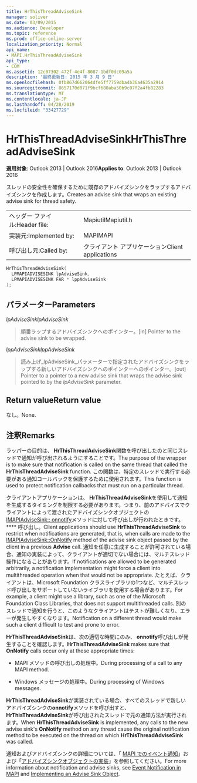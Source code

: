 ```yaml
---
title: HrThisThreadAdviseSink
manager: soliver
ms.date: 03/09/2015
ms.audience: Developer
ms.topic: reference
ms.prod: office-online-server
localization_priority: Normal
api_name:
- MAPI.HrThisThreadAdviseSink
api_type:
- COM
ms.assetid: 12c07302-472f-4e4f-8087-1bdf0dc09a5a
description: '最終更新日: 2015 年 3 月 9 日'
ms.openlocfilehash: 0fb867d662064dfe5ff7759dba4b36a4635a2914
ms.sourcegitcommit: 8657170d071f9bcf680aba50b9c07f2a4fb82283
ms.translationtype: MT
ms.contentlocale: ja-JP
ms.lasthandoff: 04/28/2019
ms.locfileid: "33427729"
---
```

# <a name="hrthisthreadadvisesink"></a><span data-ttu-id="a3ab1-103">HrThisThreadAdviseSink</span><span class="sxs-lookup"><span data-stu-id="a3ab1-103">HrThisThreadAdviseSink</span></span>

  
  
<span data-ttu-id="a3ab1-104">**適用対象**: Outlook 2013 | Outlook 2016</span><span class="sxs-lookup"><span data-stu-id="a3ab1-104">**Applies to**: Outlook 2013 | Outlook 2016</span></span> 
  
<span data-ttu-id="a3ab1-105">スレッドの安全性を確保するために既存のアドバイズシンクをラップするアドバイズシンクを作成します。</span><span class="sxs-lookup"><span data-stu-id="a3ab1-105">Creates an advise sink that wraps an existing advise sink for thread safety.</span></span> 
  
|||
|:-----|:-----|
|<span data-ttu-id="a3ab1-106">ヘッダー ファイル:</span><span class="sxs-lookup"><span data-stu-id="a3ab1-106">Header file:</span></span>  <br/> |<span data-ttu-id="a3ab1-107">Mapiutil</span><span class="sxs-lookup"><span data-stu-id="a3ab1-107">Mapiutil.h</span></span>  <br/> |
|<span data-ttu-id="a3ab1-108">実装元:</span><span class="sxs-lookup"><span data-stu-id="a3ab1-108">Implemented by:</span></span>  <br/> |<span data-ttu-id="a3ab1-109">MAPI</span><span class="sxs-lookup"><span data-stu-id="a3ab1-109">MAPI</span></span>  <br/> |
|<span data-ttu-id="a3ab1-110">呼び出し元:</span><span class="sxs-lookup"><span data-stu-id="a3ab1-110">Called by:</span></span>  <br/> |<span data-ttu-id="a3ab1-111">クライアント アプリケーション</span><span class="sxs-lookup"><span data-stu-id="a3ab1-111">Client applications</span></span>  <br/> |
   
```cpp
HrThisThreadAdviseSink(
  LPMAPIADVISESINK lpAdviseSink,
  LPMAPIADVISESINK FAR * lppAdviseSink
);
```

## <a name="parameters"></a><span data-ttu-id="a3ab1-112">パラメーター</span><span class="sxs-lookup"><span data-stu-id="a3ab1-112">Parameters</span></span>

 <span data-ttu-id="a3ab1-113">_lpAdviseSink_</span><span class="sxs-lookup"><span data-stu-id="a3ab1-113">_lpAdviseSink_</span></span>
  
> <span data-ttu-id="a3ab1-114">順番ラップするアドバイズシンクへのポインター。</span><span class="sxs-lookup"><span data-stu-id="a3ab1-114">[in] Pointer to the advise sink to be wrapped.</span></span> 
    
 <span data-ttu-id="a3ab1-115">_lppAdviseSink_</span><span class="sxs-lookup"><span data-stu-id="a3ab1-115">_lppAdviseSink_</span></span>
  
> <span data-ttu-id="a3ab1-116">読み上げ_lpAdviseSink_パラメーターで指定されたアドバイズシンクをラップする新しいアドバイズシンクへのポインターへのポインター。</span><span class="sxs-lookup"><span data-stu-id="a3ab1-116">[out] Pointer to a pointer to a new advise sink that wraps the advise sink pointed to by the  _lpAdviseSink_ parameter.</span></span> 
    
## <a name="return-value"></a><span data-ttu-id="a3ab1-117">Return value</span><span class="sxs-lookup"><span data-stu-id="a3ab1-117">Return value</span></span>

<span data-ttu-id="a3ab1-118">なし。</span><span class="sxs-lookup"><span data-stu-id="a3ab1-118">None.</span></span>
  
## <a name="remarks"></a><span data-ttu-id="a3ab1-119">注釈</span><span class="sxs-lookup"><span data-stu-id="a3ab1-119">Remarks</span></span>

<span data-ttu-id="a3ab1-120">ラッパーの目的は、 **HrThisThreadAdviseSink**関数を呼び出したのと同じスレッドで通知が呼び出されるようにすることです。</span><span class="sxs-lookup"><span data-stu-id="a3ab1-120">The purpose of the wrapper is to make sure that notification is called on the same thread that called the **HrThisThreadAdviseSink** function.</span></span> <span data-ttu-id="a3ab1-121">この関数は、特定のスレッドで実行する必要がある通知コールバックを保護するために使用されます。</span><span class="sxs-lookup"><span data-stu-id="a3ab1-121">This function is used to protect notification callbacks that must run on a particular thread.</span></span> 
  
<span data-ttu-id="a3ab1-122">クライアントアプリケーションは、 **HrThisThreadAdviseSink**を使用して通知を生成するタイミングを制限する必要があります。つまり、前のアドバイスでクライアントによって渡されたアドバイズシンクオブジェクトの[IMAPIAdviseSink:: onnotify](imapiadvisesink-onnotify.md)メソッドに対して呼び出しが行われたときです。 \*\*\*\* 呼び出し。</span><span class="sxs-lookup"><span data-stu-id="a3ab1-122">Client applications should use **HrThisThreadAdviseSink** to restrict when notifications are generated, that is, when calls are made to the [IMAPIAdviseSink::OnNotify](imapiadvisesink-onnotify.md) method of the advise sink object passed by the client in a previous **Advise** call.</span></span> <span data-ttu-id="a3ab1-123">通知を任意に生成することが許可されている場合、通知の実装によって、クライアントが適切でない場合には、マルチスレッド操作になることがあります。</span><span class="sxs-lookup"><span data-stu-id="a3ab1-123">If notifications are allowed to be generated arbitrarily, a notification implementation might force a client into multithreaded operation when that would not be appropriate.</span></span> <span data-ttu-id="a3ab1-124">たとえば、クライアントは、Microsoft Foundation クラスライブラリの1つなど、マルチスレッド呼び出しをサポートしていないライブラリを使用する場合があります。</span><span class="sxs-lookup"><span data-stu-id="a3ab1-124">For example, a client might use a library, such as one of the Microsoft Foundation Class Libraries, that does not support multithreaded calls.</span></span> <span data-ttu-id="a3ab1-125">別のスレッドで通知を行うと、このようなクライアントはテストが難しくなり、エラーが発生しやすくなります。</span><span class="sxs-lookup"><span data-stu-id="a3ab1-125">Notification on a different thread would make such a client difficult to test and prone to error.</span></span> 
  
 <span data-ttu-id="a3ab1-126">**HrThisThreadAdviseSink**は、次の適切な時間にのみ、 **onnotify**呼び出しが発生することを確認します。</span><span class="sxs-lookup"><span data-stu-id="a3ab1-126">**HrThisThreadAdviseSink** makes sure that **OnNotify** calls occur only at these appropriate times:</span></span> 
  
- <span data-ttu-id="a3ab1-127">MAPI メソッドの呼び出しの処理中。</span><span class="sxs-lookup"><span data-stu-id="a3ab1-127">During processing of a call to any MAPI method.</span></span> 
    
- <span data-ttu-id="a3ab1-128">Windows メッセージの処理中。</span><span class="sxs-lookup"><span data-stu-id="a3ab1-128">During processing of Windows messages.</span></span> 
    
<span data-ttu-id="a3ab1-129">**HrThisThreadAdviseSink**が実装されている場合、すべてのスレッドで新しいアドバイズシンクの**onnotify**メソッドを呼び出すと、 **HrThisThreadAdviseSink**が呼び出されたスレッドで元の通知方法が実行されます。</span><span class="sxs-lookup"><span data-stu-id="a3ab1-129">When **HrThisThreadAdviseSink** is implemented, any calls to the new advise sink's **OnNotify** method on any thread cause the original notification method to be executed on the thread on which **HrThisThreadAdviseSink** was called.</span></span> 
  
<span data-ttu-id="a3ab1-130">通知およびアドバイズシンクの詳細については、「 [MAPI でのイベント通知](event-notification-in-mapi.md)」および「[アドバイズシンクオブジェクトの実装](implementing-an-advise-sink-object.md)」を参照してください。</span><span class="sxs-lookup"><span data-stu-id="a3ab1-130">For more information about notification and advise sinks, see [Event Notification in MAPI](event-notification-in-mapi.md) and [Implementing an Advise Sink Object](implementing-an-advise-sink-object.md).</span></span> 
  

